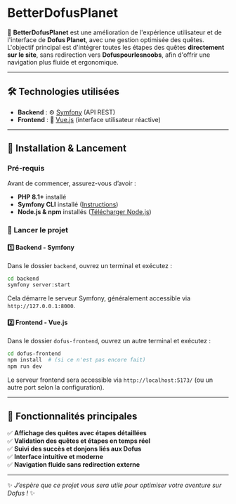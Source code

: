 # **BetterDofusPlanet**

🚀 **BetterDofusPlanet** est une amélioration de l'expérience utilisateur et de l'interface de **Dofus Planet**, avec une gestion optimisée des quêtes.  
L'objectif principal est d'intégrer toutes les étapes des quêtes **directement sur le site**, sans redirection vers **Dofuspourlesnoobs**, afin d'offrir une navigation plus fluide et ergonomique.

---

## **🛠️ Technologies utilisées**
- **Backend** : ⚙️ [Symfony](https://symfony.com/) (API REST)
- **Frontend** : 🎨 [Vue.js](https://vuejs.org/) (interface utilisateur réactive)

---

## **🚀 Installation & Lancement**
### **Pré-requis**
Avant de commencer, assurez-vous d’avoir :
- **PHP 8.1+** installé
- **Symfony CLI** installé ([Instructions](https://symfony.com/download))
- **Node.js & npm** installés ([Télécharger Node.js](https://nodejs.org/))

### **🔧 Lancer le projet**
#### **1️⃣ Backend - Symfony**
Dans le dossier `backend`, ouvrez un terminal et exécutez :
```sh
cd backend
symfony server:start
```
Cela démarre le serveur Symfony, généralement accessible via `http://127.0.0.1:8000`.

#### **2️⃣ Frontend - Vue.js**
Dans le dossier `dofus-frontend`, ouvrez un autre terminal et exécutez :
```sh
cd dofus-frontend
npm install  # (si ce n'est pas encore fait)
npm run dev
```
Le serveur frontend sera accessible via `http://localhost:5173/` (ou un autre port selon la configuration).

---

## **🌟 Fonctionnalités principales**
✅ **Affichage des quêtes avec étapes détaillées**  
✅ **Validation des quêtes et étapes en temps réel**  
✅ **Suivi des succès et donjons liés aux Dofus**  
✅ **Interface intuitive et moderne**  
✅ **Navigation fluide sans redirection externe**

---

✨ *J’espère que ce projet vous sera utile pour optimiser votre aventure sur Dofus !* ✨